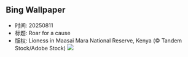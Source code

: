 ## Bing Wallpaper
- 时间: 20250811
- 标题: Roar for a cause
- 版权: Lioness in Maasai Mara National Reserve, Kenya (© Tandem Stock/Adobe Stock)
![](https://cn.bing.com/th?id=OHR.LionessKenya_EN-US8440386444_UHD.jpg&rf=LaDigue_UHD.jpg&pid=hp&w=3840&h=2160&rs=1&c=4)
